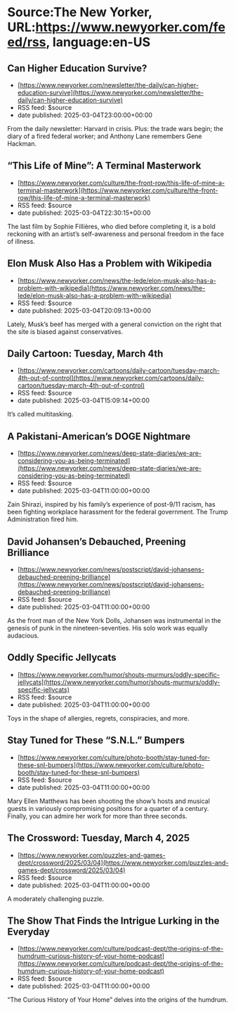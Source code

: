 # Source:The New Yorker, URL:https://www.newyorker.com/feed/rss, language:en-US

## Can Higher Education Survive?
 - [https://www.newyorker.com/newsletter/the-daily/can-higher-education-survive](https://www.newyorker.com/newsletter/the-daily/can-higher-education-survive)
 - RSS feed: $source
 - date published: 2025-03-04T23:00:00+00:00

From the daily newsletter: Harvard in crisis. Plus: the trade wars begin; the diary of a fired federal worker; and Anthony Lane remembers Gene Hackman.

## “This Life of Mine”: A Terminal Masterwork
 - [https://www.newyorker.com/culture/the-front-row/this-life-of-mine-a-terminal-masterwork](https://www.newyorker.com/culture/the-front-row/this-life-of-mine-a-terminal-masterwork)
 - RSS feed: $source
 - date published: 2025-03-04T22:30:15+00:00

The last film by Sophie Fillières, who died before completing it, is a bold reckoning with an artist’s self-awareness and personal freedom in the face of illness.

## Elon Musk Also Has a Problem with Wikipedia
 - [https://www.newyorker.com/news/the-lede/elon-musk-also-has-a-problem-with-wikipedia](https://www.newyorker.com/news/the-lede/elon-musk-also-has-a-problem-with-wikipedia)
 - RSS feed: $source
 - date published: 2025-03-04T20:09:13+00:00

Lately, Musk’s beef has merged with a general conviction on the right that the site is biased against conservatives.

## Daily Cartoon: Tuesday, March 4th
 - [https://www.newyorker.com/cartoons/daily-cartoon/tuesday-march-4th-out-of-control](https://www.newyorker.com/cartoons/daily-cartoon/tuesday-march-4th-out-of-control)
 - RSS feed: $source
 - date published: 2025-03-04T15:09:14+00:00

It’s called multitasking.

## A Pakistani-American’s DOGE Nightmare
 - [https://www.newyorker.com/news/deep-state-diaries/we-are-considering-you-as-being-terminated](https://www.newyorker.com/news/deep-state-diaries/we-are-considering-you-as-being-terminated)
 - RSS feed: $source
 - date published: 2025-03-04T11:00:00+00:00

Zain Shirazi, inspired by his family’s experience of post-9/11 racism, has been fighting workplace harassment for the federal government. The Trump Administration fired him.

## David Johansen’s Debauched, Preening Brilliance
 - [https://www.newyorker.com/news/postscript/david-johansens-debauched-preening-brilliance](https://www.newyorker.com/news/postscript/david-johansens-debauched-preening-brilliance)
 - RSS feed: $source
 - date published: 2025-03-04T11:00:00+00:00

As the front man of the New York Dolls, Johansen was instrumental in the genesis of punk in the nineteen-seventies. His solo work was equally audacious.

## Oddly Specific Jellycats
 - [https://www.newyorker.com/humor/shouts-murmurs/oddly-specific-jellycats](https://www.newyorker.com/humor/shouts-murmurs/oddly-specific-jellycats)
 - RSS feed: $source
 - date published: 2025-03-04T11:00:00+00:00

Toys in the shape of allergies, regrets, conspiracies, and more.

## Stay Tuned for These “S.N.L.” Bumpers
 - [https://www.newyorker.com/culture/photo-booth/stay-tuned-for-these-snl-bumpers](https://www.newyorker.com/culture/photo-booth/stay-tuned-for-these-snl-bumpers)
 - RSS feed: $source
 - date published: 2025-03-04T11:00:00+00:00

Mary Ellen Matthews has been shooting the show’s hosts and musical guests in variously compromising positions for a quarter of a century. Finally, you can admire her work for more than three seconds.

## The Crossword: Tuesday, March 4, 2025
 - [https://www.newyorker.com/puzzles-and-games-dept/crossword/2025/03/04](https://www.newyorker.com/puzzles-and-games-dept/crossword/2025/03/04)
 - RSS feed: $source
 - date published: 2025-03-04T11:00:00+00:00

A moderately challenging puzzle.

## The Show That Finds the Intrigue Lurking in the Everyday
 - [https://www.newyorker.com/culture/podcast-dept/the-origins-of-the-humdrum-curious-history-of-your-home-podcast](https://www.newyorker.com/culture/podcast-dept/the-origins-of-the-humdrum-curious-history-of-your-home-podcast)
 - RSS feed: $source
 - date published: 2025-03-04T11:00:00+00:00

“The Curious History of Your Home” delves into the origins of the humdrum.

